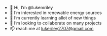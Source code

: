 - 👋 Hi, I’m @lukemriley
- 👀 I’m interested in renewable energy sources 
- 🌱 I’m currently learning allot of new things 
- 💞️ I’m looking to collaborate on many projects
- 📫 reach me at lukeriley2707@gmail.com

<!---
lukerileypa/lukerileypa is a ✨ special ✨ repository because its `README.md` (this file) appears on your GitHub profile.
You can click the Preview link to take a look at your changes.
--->
